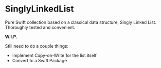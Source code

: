 # SinglyLinkedList

Pure Swift collection based on a classical data structure, Singly Linked List. Thoroughly tested and convenient.

**W.I.P.**

Still need to do a couple things:
* Implement Copy-on-Write for the list itself
* Convert to a Swift Package
